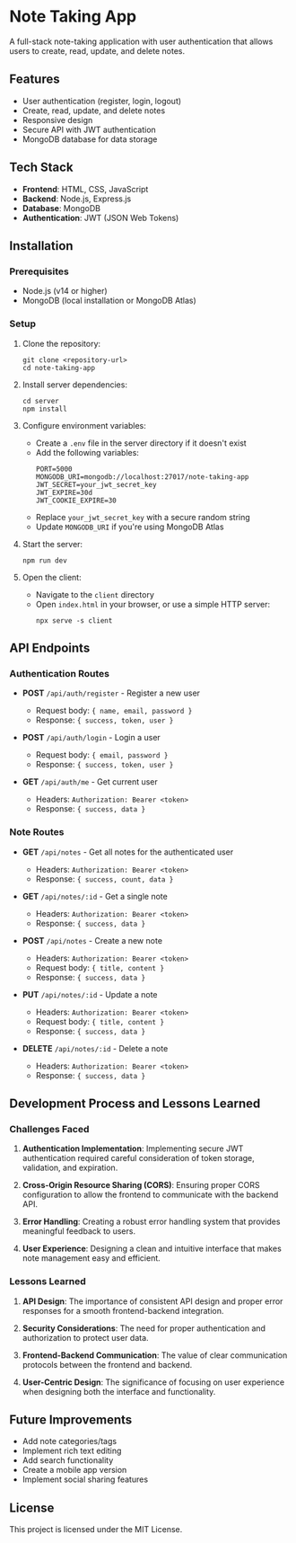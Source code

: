 # Note Taking App

A full-stack note-taking application with user authentication that allows users to create, read, update, and delete notes.

## Features

- User authentication (register, login, logout)
- Create, read, update, and delete notes
- Responsive design
- Secure API with JWT authentication
- MongoDB database for data storage

## Tech Stack

- **Frontend**: HTML, CSS, JavaScript 
- **Backend**: Node.js, Express.js
- **Database**: MongoDB
- **Authentication**: JWT (JSON Web Tokens)

## Installation

### Prerequisites

- Node.js (v14 or higher)
- MongoDB (local installation or MongoDB Atlas)

### Setup

1. Clone the repository:
   ```
   git clone <repository-url>
   cd note-taking-app
   ```

2. Install server dependencies:
   ```
   cd server
   npm install
   ```

3. Configure environment variables:
   - Create a `.env` file in the server directory if it doesn't exist
   - Add the following variables:
     ```
     PORT=5000
     MONGODB_URI=mongodb://localhost:27017/note-taking-app
     JWT_SECRET=your_jwt_secret_key
     JWT_EXPIRE=30d
     JWT_COOKIE_EXPIRE=30
     ```
   - Replace `your_jwt_secret_key` with a secure random string
   - Update `MONGODB_URI` if you're using MongoDB Atlas

4. Start the server:
   ```
   npm run dev
   ```

5. Open the client:
   - Navigate to the `client` directory
   - Open `index.html` in your browser, or use a simple HTTP server:
     ```
     npx serve -s client
     ```

## API Endpoints

### Authentication Routes

- **POST** `/api/auth/register` - Register a new user
  - Request body: `{ name, email, password }`
  - Response: `{ success, token, user }`

- **POST** `/api/auth/login` - Login a user
  - Request body: `{ email, password }`
  - Response: `{ success, token, user }`

- **GET** `/api/auth/me` - Get current user
  - Headers: `Authorization: Bearer <token>`
  - Response: `{ success, data }`

### Note Routes

- **GET** `/api/notes` - Get all notes for the authenticated user
  - Headers: `Authorization: Bearer <token>`
  - Response: `{ success, count, data }`

- **GET** `/api/notes/:id` - Get a single note
  - Headers: `Authorization: Bearer <token>`
  - Response: `{ success, data }`

- **POST** `/api/notes` - Create a new note
  - Headers: `Authorization: Bearer <token>`
  - Request body: `{ title, content }`
  - Response: `{ success, data }`

- **PUT** `/api/notes/:id` - Update a note
  - Headers: `Authorization: Bearer <token>`
  - Request body: `{ title, content }`
  - Response: `{ success, data }`

- **DELETE** `/api/notes/:id` - Delete a note
  - Headers: `Authorization: Bearer <token>`
  - Response: `{ success, data }`

## Development Process and Lessons Learned

### Challenges Faced

1. **Authentication Implementation**: Implementing secure JWT authentication required careful consideration of token storage, validation, and expiration.

2. **Cross-Origin Resource Sharing (CORS)**: Ensuring proper CORS configuration to allow the frontend to communicate with the backend API.

3. **Error Handling**: Creating a robust error handling system that provides meaningful feedback to users.

4. **User Experience**: Designing a clean and intuitive interface that makes note management easy and efficient.

### Lessons Learned

1. **API Design**: The importance of consistent API design and proper error responses for a smooth frontend-backend integration.

2. **Security Considerations**: The need for proper authentication and authorization to protect user data.

3. **Frontend-Backend Communication**: The value of clear communication protocols between the frontend and backend.

4. **User-Centric Design**: The significance of focusing on user experience when designing both the interface and functionality.

## Future Improvements

- Add note categories/tags
- Implement rich text editing
- Add search functionality
- Create a mobile app version
- Implement social sharing features

## License

This project is licensed under the MIT License.
